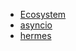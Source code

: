 * [Ecosystem](https://cwiki.apache.org/confluence/display/KAFKA/Ecosystem)
* [asyncio](https://github.com/aio-libs/aiokafka)
* [hermes](https://github.com/allegro/hermes)
